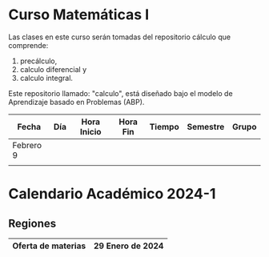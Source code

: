 # Curso Matemáticas I


Las clases en este curso serán tomadas del repositorio cálculo que comprende:
1. precálculo, 
2. calculo diferencial y 
3. calculo integral.

Este repositorio llamado: "calculo", está diseñado bajo el modelo de Aprendizaje basado en Problemas (ABP). 

|Fecha|Día|Hora Inicio|Hora Fin|Tiempo|Semestre|Grupo|
|-----|---|-----------|--------|------|--------|-----|  
|Febrero 9|||||||
||||||||

# Calendario Académico 2024-1

## Regiones

|Oferta de materias|29 Enero de 2024|
|------------------|----------------|  



